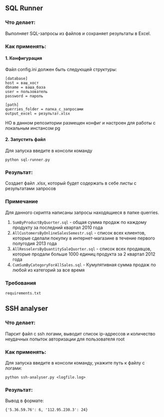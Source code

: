 ## SQL Runner
### Что делает:
Выполняет SQL-запросы из файлов и сохраняет результаты в Excel.
### Как применять:
#### 1. Конфигурация
Файл config.ini должен быть следующей структуры:
```
[database]
host = ваш_хост
dbname = ваша_база
user = пользователь
password = пароль

[path]
querries_folder = папка_с_запросами
output_excel = результат.xlsx
```
НО в данном репозитории размещен конфиг и настроен для работы с локальным инстансом pg
#### 2. Запустить файл
Для запуска введите в консоли команду
```
python sql-runner.py
```
### Результат:
Создает файл .xlsx, который будет содержать в себе листы с результатами запросов
### Примечание
Для данного скрипта написаны запросы находящиеся в папке querries.
1. ```SumByProductByQuorter.sql``` - общая сумма продаж по каждому продукту за последний квартал 2010 года
2. ```AllCustomersByOnlineSalesSemestr.sql``` - список всех клиентов, которые сделали покупку в интернет-магазине в течение первого полугодия 2013 года
3. ```AllResselersByQuantitySaleQuorter.sql``` - список всех продавцов, которые продали больше 1000 единиц продукта за 2 квартал 2012 года
4. ```CumSumByCategoryForAllSales.sql``` - Кумулятивная сумма продаж по любой из категорий за все время

### Требования
```requirements.txt```

## SSH analyser
### Что делает:
Парсит файл с ssh логами, выводит список ip-адрессов и количество неудачных попыток авторизации для пользователя root
### Как применять:
Для запуска введите в консоли команду, укажите путь к файлу с логами:
```
python ssh-analyser.py <logfile.log>
```
### Результат:
Вывод в формате:
```
{'5.36.59.76': 6, '112.95.230.3': 24}
```


